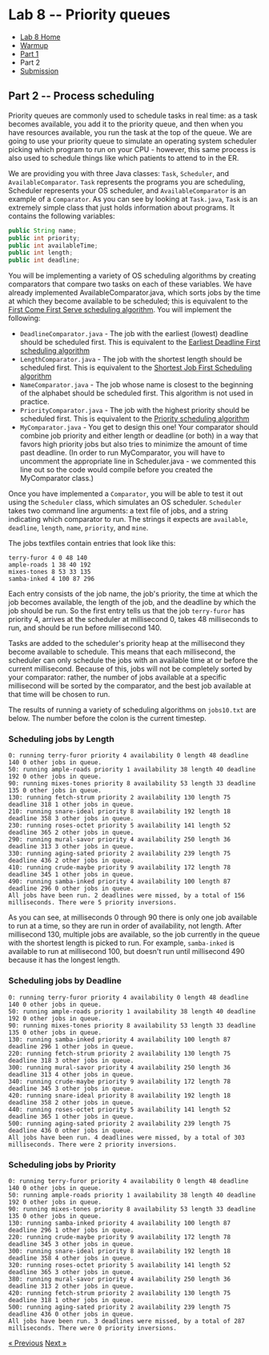 # Lab 8 -- Priority queues

* [Lab 8 Home](index.html)
* [Warmup](warmup.html)
* [Part 1](part1.html)
* Part 2
* [Submission](submission.html)

## Part 2 -- Process scheduling

Priority queues are commonly used to schedule tasks in real time: as a task
becomes available, you add it to the priority queue, and then when you have
resources available, you run the task at the top of the queue. We are going
to use your priority queue to simulate an operating system scheduler picking
which program to run on your CPU - however, this same process is also used to
schedule things like which patients to attend to in the ER.

We are providing you with three Java classes: `Task`, `Scheduler`, and
`AvailableComparator`. `Task` represents the programs you are scheduling,
Scheduler represents your OS scheduler, and `AvailableComparator` is an
example of a `Comparator`. As you can see by looking at `Task.java`, `Task`
is an extremely simple class that just holds information about programs. It
contains the following variables:
```java
public String name;    
public int priority;
public int availableTime;
public int length;
public int deadline;
```

You will be implementing a variety of OS scheduling algorithms by creating
comparators that compare two tasks on each of these variables. We have
already implemented AvailableComparator.java, which sorts jobs by the time
at which they become available to be scheduled; this is equivalent to the
[First Come First Serve scheduling algorithm](https://www.guru99.com/fcfs-scheduling.html).
You will implement the following:
- `DeadlineComparator.java` - The job with the earliest (lowest) deadline
  should be scheduled first. This is equivalent to the [Earliest Deadline
  First scheduling
  algorithm](https://en.wikipedia.org/wiki/Earliest_deadline_first_scheduling)
- `LengthComparator.java` - The job with the shortest length should be
  scheduled first. This is equivalent to the [Shortest Job First Scheduling
  algorithm](https://en.wikipedia.org/wiki/Shortest_job_next)
- `NameComparator.java` - The job whose name is closest to the beginning of the
  alphabet should be scheduled first. This algorithm is not used in practice.
- `PriorityComparator.java` - The job with the highest priority should be
  scheduled first. This is equivalent to the [Priority scheduling
  algorithm](https://www.guru99.com/priority-scheduling-program.html)
- `MyComparator.java` - You get to design this one! Your comparator should
  combine job priority and either length or deadline (or both) in a way that
  favors high priority jobs but also tries to minimize the amount of time past
  deadline.  (In order to run MyComparator, you will have to uncomment the appropriate line in Scheduler.java - we commented this line out so the code would compile before you created the MyComparator class.)

Once you have implemented a `Comparator`, you will be able to test it out using
the `Scheduler` class, which simulates an OS scheduler. `Scheduler` takes two
command line arguments: a text file of jobs, and a string indicating which
comparator to run. The strings it expects are `available`, `deadline`,
`length`, `name`, `priority`, and `mine`.

The jobs textfiles contain entries that look like this:

```
terry-furor 4 0 48 140
ample-roads 1 38 40 192
mixes-tones 8 53 33 135
samba-inked 4 100 87 296
```

Each entry consists of the job name, the job's priority, the time at which the job becomes available, the length of the job, and the deadline by which the job should be run.  So the first entry tells us that the job `terry-furor` has priority 4, arrives at the scheduler at millisecond 0, takes 48 milliseconds to run, and should be run before millisecond 140.  

Tasks are added to the scheduler's priority heap at the millisecond they become available to schedule.  This means that each millisecond, the scheduler can only schedule the jobs with an available time at or before the current millisecond.  Because of this, jobs will not be completely sorted by your comparator: rather, the number of jobs available at a specific millisecond will be sorted by the comparator, and the best job available at that time will be chosen to run.  

The results of running a variety of scheduling algorithms on `jobs10.txt` are
below. The number before the colon is the current timestep.  

### Scheduling jobs by Length

```
0: running terry-furor priority 4 availability 0 length 48 deadline 140 0 other jobs in queue.
50: running ample-roads priority 1 availability 38 length 40 deadline 192 0 other jobs in queue.
90: running mixes-tones priority 8 availability 53 length 33 deadline 135 0 other jobs in queue.
130: running fetch-strum priority 2 availability 130 length 75 deadline 318 1 other jobs in queue.
210: running snare-ideal priority 8 availability 192 length 18 deadline 358 3 other jobs in queue.
230: running roses-octet priority 5 availability 141 length 52 deadline 365 2 other jobs in queue.
290: running mural-savor priority 4 availability 250 length 36 deadline 313 3 other jobs in queue.
330: running aging-sated priority 2 availability 239 length 75 deadline 436 2 other jobs in queue.
410: running crude-maybe priority 9 availability 172 length 78 deadline 345 1 other jobs in queue.
490: running samba-inked priority 4 availability 100 length 87 deadline 296 0 other jobs in queue.
All jobs have been run. 2 deadlines were missed, by a total of 156 milliseconds. There were 5 priority inversions.
```

As you can see, at milliseconds 0 through 90 there is only one job available to run at a time, so they are run in order of availability, not length.  After millisecond 130, multiple jobs are available, so the job currently in the queue with the shortest length is picked to run.  For example, `samba-inked` is available to run at millisecond 100, but doesn't run until millisecond 490 because it has the longest length.

### Scheduling jobs by Deadline

```
0: running terry-furor priority 4 availability 0 length 48 deadline 140 0 other jobs in queue.
50: running ample-roads priority 1 availability 38 length 40 deadline 192 0 other jobs in queue.
90: running mixes-tones priority 8 availability 53 length 33 deadline 135 0 other jobs in queue.
130: running samba-inked priority 4 availability 100 length 87 deadline 296 1 other jobs in queue.
220: running fetch-strum priority 2 availability 130 length 75 deadline 318 3 other jobs in queue.
300: running mural-savor priority 4 availability 250 length 36 deadline 313 4 other jobs in queue.
340: running crude-maybe priority 9 availability 172 length 78 deadline 345 3 other jobs in queue.
420: running snare-ideal priority 8 availability 192 length 18 deadline 358 2 other jobs in queue.
440: running roses-octet priority 5 availability 141 length 52 deadline 365 1 other jobs in queue.
500: running aging-sated priority 2 availability 239 length 75 deadline 436 0 other jobs in queue.
All jobs have been run. 4 deadlines were missed, by a total of 303 milliseconds. There were 2 priority inversions.
```

### Scheduling jobs by Priority

```
0: running terry-furor priority 4 availability 0 length 48 deadline 140 0 other jobs in queue.
50: running ample-roads priority 1 availability 38 length 40 deadline 192 0 other jobs in queue.
90: running mixes-tones priority 8 availability 53 length 33 deadline 135 0 other jobs in queue.
130: running samba-inked priority 4 availability 100 length 87 deadline 296 1 other jobs in queue.
220: running crude-maybe priority 9 availability 172 length 78 deadline 345 3 other jobs in queue.
300: running snare-ideal priority 8 availability 192 length 18 deadline 358 4 other jobs in queue.
320: running roses-octet priority 5 availability 141 length 52 deadline 365 3 other jobs in queue.
380: running mural-savor priority 4 availability 250 length 36 deadline 313 2 other jobs in queue.
420: running fetch-strum priority 2 availability 130 length 75 deadline 318 1 other jobs in queue.
500: running aging-sated priority 2 availability 239 length 75 deadline 436 0 other jobs in queue.
All jobs have been run. 3 deadlines were missed, by a total of 287 milliseconds. There were 0 priority inversions.
```


[&laquo; Previous](part1.html)   [Next &raquo;](submission.html)